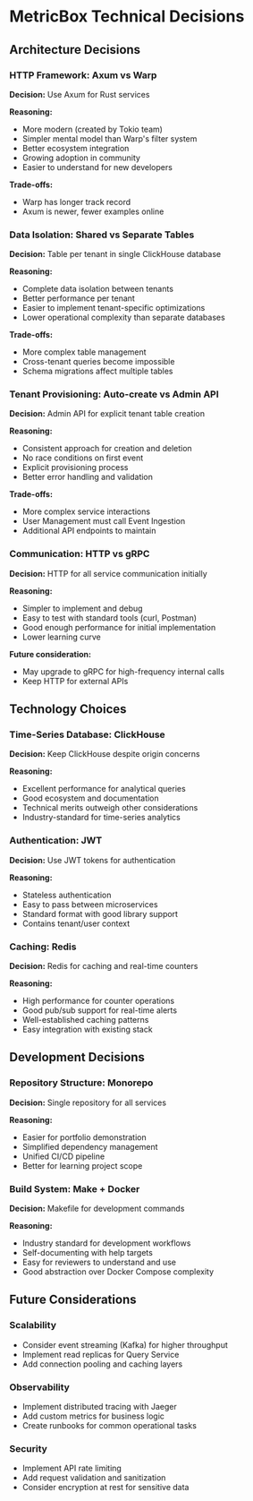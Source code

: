 # MetricBox Technical Decisions

## Architecture Decisions

### HTTP Framework: Axum vs Warp
**Decision:** Use Axum for Rust services

**Reasoning:**
- More modern (created by Tokio team)
- Simpler mental model than Warp's filter system
- Better ecosystem integration
- Growing adoption in community
- Easier to understand for new developers

**Trade-offs:**
- Warp has longer track record
- Axum is newer, fewer examples online

### Data Isolation: Shared vs Separate Tables
**Decision:** Table per tenant in single ClickHouse database

**Reasoning:**
- Complete data isolation between tenants
- Better performance per tenant
- Easier to implement tenant-specific optimizations
- Lower operational complexity than separate databases

**Trade-offs:**
- More complex table management
- Cross-tenant queries become impossible
- Schema migrations affect multiple tables

### Tenant Provisioning: Auto-create vs Admin API
**Decision:** Admin API for explicit tenant table creation

**Reasoning:**
- Consistent approach for creation and deletion
- No race conditions on first event
- Explicit provisioning process
- Better error handling and validation

**Trade-offs:**
- More complex service interactions
- User Management must call Event Ingestion
- Additional API endpoints to maintain

### Communication: HTTP vs gRPC
**Decision:** HTTP for all service communication initially

**Reasoning:**
- Simpler to implement and debug
- Easy to test with standard tools (curl, Postman)
- Good enough performance for initial implementation
- Lower learning curve

**Future consideration:**
- May upgrade to gRPC for high-frequency internal calls
- Keep HTTP for external APIs

## Technology Choices

### Time-Series Database: ClickHouse
**Decision:** Keep ClickHouse despite origin concerns

**Reasoning:**
- Excellent performance for analytical queries
- Good ecosystem and documentation
- Technical merits outweigh other considerations
- Industry-standard for time-series analytics

### Authentication: JWT
**Decision:** Use JWT tokens for authentication

**Reasoning:**
- Stateless authentication
- Easy to pass between microservices
- Standard format with good library support
- Contains tenant/user context

### Caching: Redis
**Decision:** Redis for caching and real-time counters

**Reasoning:**
- High performance for counter operations
- Good pub/sub support for real-time alerts
- Well-established caching patterns
- Easy integration with existing stack

## Development Decisions

### Repository Structure: Monorepo
**Decision:** Single repository for all services

**Reasoning:**
- Easier for portfolio demonstration
- Simplified dependency management
- Unified CI/CD pipeline
- Better for learning project scope

### Build System: Make + Docker
**Decision:** Makefile for development commands

**Reasoning:**
- Industry standard for development workflows
- Self-documenting with help targets
- Easy for reviewers to understand and use
- Good abstraction over Docker Compose complexity

## Future Considerations

### Scalability
- Consider event streaming (Kafka) for higher throughput
- Implement read replicas for Query Service
- Add connection pooling and caching layers

### Observability
- Implement distributed tracing with Jaeger
- Add custom metrics for business logic
- Create runbooks for common operational tasks

### Security
- Implement API rate limiting
- Add request validation and sanitization
- Consider encryption at rest for sensitive data
